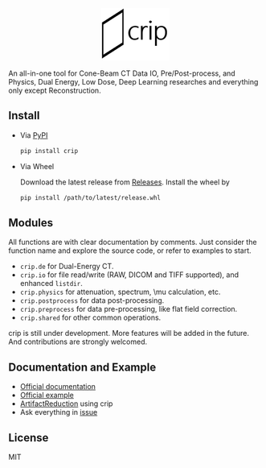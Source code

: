 <p align="center">
  <img src="crip.png" />
</p>
An all-in-one tool for Cone-Beam CT Data IO, Pre/Post-process, and Physics, Dual Energy, Low Dose, Deep Learning researches and everything only except Reconstruction.

## Install

- Via [PyPI](https://pypi.org/project/crip/)

  ```sh
  pip install crip
  ```

- Via Wheel

  Download the latest release from [Releases](https://github.com/z0gSh1u/crip/releases). Install the wheel by

  ```sh
  pip install /path/to/latest/release.whl
  ```

## Modules

All functions are with clear documentation by comments. Just consider the function name and explore the source code, or refer to examples to start.

- `crip.de` for Dual-Energy CT.
- `crip.io` for file read/write (RAW, DICOM and TIFF supported), and enhanced `listdir`.
- `crip.physics` for attenuation, spectrum, \mu calculation, etc.
- `crip.postprocess` for data post-processing.
- `crip.preprocess` for data pre-processing, like flat field correction.
- `crip.shared` for other common operations.

crip is still under development. More features will be added in the future. And contributions are strongly welcomed.

## Documentation and Example

- [Official documentation](https://z0gsh1u.github.io/crip/)
- [Official example](./example)
- [ArtifactReduction](https://github.com/CandleHouse/ArtifactReduction) using crip
- Ask everything in [issue](https://github.com/z0gSh1u/crip/issues)

## License

MIT
